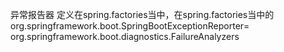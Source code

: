 异常报告器
    定义在spring.factories当中，在spring.factories当中的
    org.springframework.boot.SpringBootExceptionReporter=\
    org.springframework.boot.diagnostics.FailureAnalyzers


